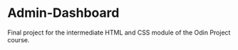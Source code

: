 # Admin-Dashboard
Final project for the intermediate HTML and CSS module of the Odin Project course.
